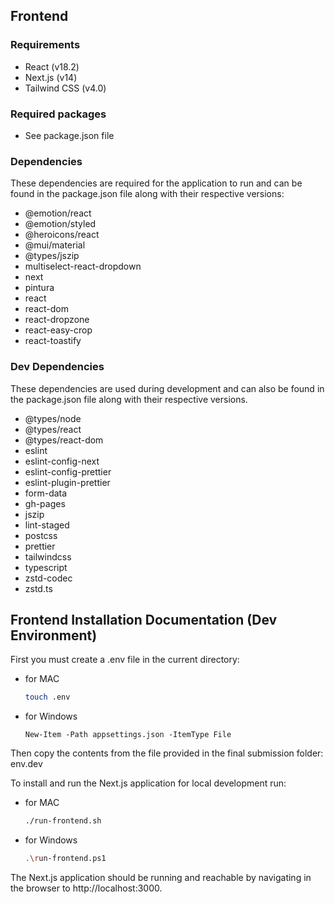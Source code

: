 ## Frontend

### Requirements
- React (v18.2)
- Next.js (v14)
- Tailwind CSS (v4.0)

### Required packages
- See package.json file

### Dependencies
These dependencies are required for the application to run and can be found in the package.json file along with their respective versions:
- @emotion/react
- @emotion/styled
- @heroicons/react
- @mui/material
- @types/jszip
- multiselect-react-dropdown
- next
- pintura
- react
- react-dom
- react-dropzone
- react-easy-crop
- react-toastify

### Dev Dependencies
These dependencies are used during development and can also be found in the package.json file along with their respective versions. 
- @types/node
- @types/react
- @types/react-dom
- eslint
- eslint-config-next
- eslint-config-prettier
- eslint-plugin-prettier
- form-data
- gh-pages
- jszip
- lint-staged
- postcss
- prettier
- tailwindcss
- typescript
- zstd-codec
- zstd.ts

## Frontend Installation Documentation (Dev Environment)

First you must create a .env file in the current directory:
- for MAC
  ```bash
  touch .env
  ```
- for Windows
  ```
  New-Item -Path appsettings.json -ItemType File
  ```

Then copy the contents from the file provided in the final submission folder: env.dev

To install and run the Next.js application for local development run:

- for MAC
  ```bash
  ./run-frontend.sh
  ```

- for Windows
  ```bash
  .\run-frontend.ps1
  ```

The Next.js application should be running and reachable by navigating in the browser to http://localhost:3000.
